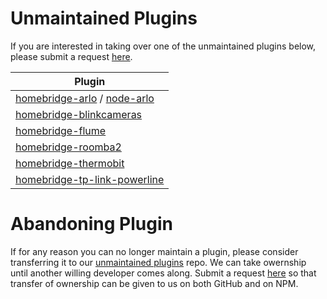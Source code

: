 # Unmaintained Plugins
If you are interested in taking over one of the unmaintained plugins below, please submit a request [here](https://github.com/homebridge/unmaintained-plugins/issues/new?assignees=Homebridge+Collaborators&labels=pending-review&template=maintain.md&title=Request+to+Maintain+Repo).

| Plugin  |                                                                 
|---------|
| [homebridge-arlo](https://github.com/homebridge-plugins/homebridge-arlo) / [node-arlo](https://github.com/homebridge-plugins/node-arlo) |
| [homebridge-blinkcameras](https://github.com/homebridge-plugins/homebridge-blinkcameras) |
| [homebridge-flume](https://github.com/homebridge-plugins/homebridge-flume) |
| [homebridge-roomba2](https://github.com/homebridge-plugins/homebridge-roomba2) |
| [homebridge-thermobit](https://github.com/homebridge-plugins/homebridge-thermobit) |
| [homebridge-tp-link-powerline](https://github.com/homebridge-plugins/homebridge-tp-link-powerline) |





# Abandoning Plugin
If for any reason you can no longer maintain a plugin, please consider transferring it to our [unmaintained plugins](https://github.com/homebridge-plugins/Info) repo. We can take owernship until another willing developer comes along. Submit a request [here](https://github.com/homebridge/unmaintained-plugins/issues/new?assignees=Homebridge+Collaborators&labels=pending-review&template=abandon.md&title=Request+to+Abondon+Plugin) so that transfer of ownership can be given to us on both GitHub and on NPM.
